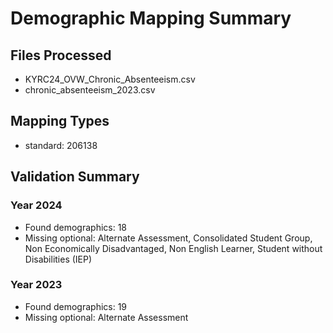 # Demographic Mapping Summary

## Files Processed
- KYRC24_OVW_Chronic_Absenteeism.csv
- chronic_absenteeism_2023.csv

## Mapping Types
- standard: 206138

## Validation Summary
### Year 2024
- Found demographics: 18
- Missing optional: Alternate Assessment, Consolidated Student Group, Non Economically Disadvantaged, Non English Learner, Student without Disabilities (IEP)

### Year 2023
- Found demographics: 19
- Missing optional: Alternate Assessment

